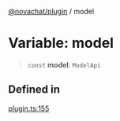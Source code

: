 [@novachat/plugin](../packages.md) / model

# Variable: model

> `const` **model**: `ModelApi`

## Defined in

[plugin.ts:155](https://github.com/rxliuli/novachat/blob/b423327ab0f911302f2f2b05ace9a3a4a3e8ff91/packages/plugin/src/plugin.ts#L155)
